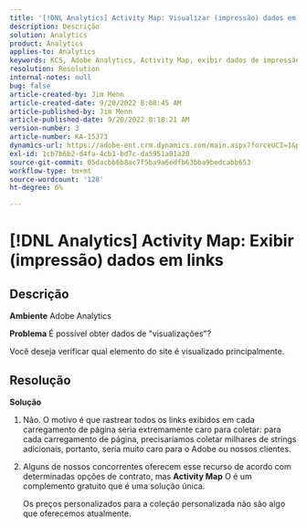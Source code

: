 ```yaml
---
title: '[!DNL Analytics] Activity Map: Visualizar (impressão) dados em links'
description: Descrição
solution: Analytics
product: Analytics
applies-to: Analytics
keywords: KCS, Adobe Analytics, Activity Map, exibir dados de impressão, links, exibições
resolution: Resolution
internal-notes: null
bug: false
article-created-by: Jim Menn
article-created-date: 9/20/2022 8:08:45 AM
article-published-by: Jim Menn
article-published-date: 9/20/2022 8:18:21 AM
version-number: 3
article-number: KA-15373
dynamics-url: https://adobe-ent.crm.dynamics.com/main.aspx?forceUCI=1&pagetype=entityrecord&etn=knowledgearticle&id=80e75a6f-bb38-ed11-9db1-0022480866ad
exl-id: 1cb7b6b2-d4fa-4cb1-bd7c-da5951a81a20
source-git-commit: 05dacbb6b8ac7f5ba9a6edfb63bba9bedcabb653
workflow-type: tm+mt
source-wordcount: '128'
ht-degree: 6%

---
```


# [!DNL Analytics] Activity Map: Exibir (impressão) dados em links

## Descrição


<b>Ambiente</b>
Adobe Analytics

<b>Problema</b>
É possível obter dados de &quot;visualizações&quot;?

Você deseja verificar qual elemento do site é visualizado principalmente.


## Resolução


<b>Solução</b>

1. Não. O motivo é que rastrear todos os links exibidos em cada carregamento de página seria extremamente caro para coletar: para cada carregamento de página, precisaríamos coletar milhares de strings adicionais, portanto, seria muito caro para o Adobe ou nossos clientes.
2. Alguns de nossos concorrentes oferecem esse recurso de acordo com determinadas opções de contrato, mas <b>Activity Map</b> O é um complemento gratuito que é uma solução única.

   Os preços personalizados para a coleção personalizada não são algo que oferecemos atualmente.

